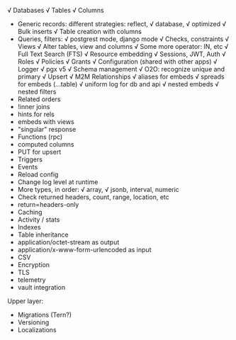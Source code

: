 √ Databases
√ Tables
√ Columns
* Generic records: different strategies: reflect, √ database, √ optimized
√ Bulk inserts
√ Table creation with columns 
* Queries, filters: √ postgrest mode, django mode
√ Checks, constraints
√ Views
√ Alter tables, view and columns
√ Some more operator: IN, etc
√ Full Text Search (FTS)
√ Resource embedding
√ Sessions, JWT, Auth
√ Roles
√ Policies
√ Grants
√ Configuration (shared with other apps) 
√ Logger
√ pgx v5
√ Schema management
√ O2O: recognize unique and primary
√ Upsert
√ M2M Relationships
√ aliases for embeds
√ spreads for embeds (...table)
√ uniform log for db and api
√ nested embeds
√ nested filters
* Related orders
* !inner joins
* hints for rels
* embeds with views
* "singular" response
* Functions (rpc)
* computed columns
* PUT for upsert
* Triggers
* Events
* Reload config
* Change log level at runtime
* More types, in order: √ array, √ jsonb, interval, numeric
* Check returned headers, count, range, location, etc
* return=headers-only
* Caching
* Activity / stats
* Indexes
* Table inheritance
* application/octet-stream as output
* application/x-www-form-urlencoded as input
* CSV
* Encryption
* TLS
* telemetry
* vault integration

Upper layer:
* Migrations (Tern?)
* Versioning
* Localizations